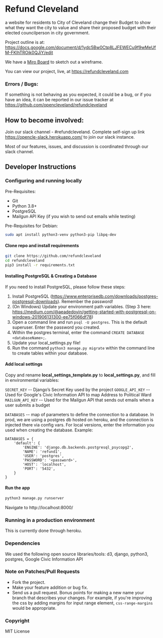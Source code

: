 # Refund Cleveland

a website for residents to City of Cleveland change their Budget to show what they want the city to value and 
share their proposed budget with their elected councilperson in city government.

Project outline is at:
https://docs.google.com/document/d/1ydc5Bw0Ctp8LJFEWECu9f9wMeUfM-FKlhTROik0QJiY/edit

We have a [Miro Board](https://miro.com/app/board/o9J_kj4DePU=/) to sketch out a wireframe.

You can view our project, live, at https://refundcleveland.com

### Errors / Bugs:

If something is not behaving as you expected, it could be a bug, or if you have an idea, it can be reported in our issue tracker at https://github.com/opencleveland/refundcleveland

## How to become involved:

Join our slack channel - #refundcleveland. Complete self-sign up link https://opencle-slack.herokuapp.com/ to join our slack instance.

Most of our features, issues, and discussion is coordinated through our slack channel.

## Developer Instructions

### Configuring and running locally

Pre-Requisites:
- Git
- Python 3.8+
- PostgreSQL
- Mailgun API Key (if you wish to send out emails while testing)

Pre-Requisites for Debian:

```bash
sudo apt install python3-venv python3-pip libpq-dev
```

#### Clone repo and install requirements

```sh
git clone https://github.com/refundcleveland
cd refundcleveland
pip3 install -r requirements.txt
```

#### Installing PostgreSQL & Creating a Database

If you need to install PostgreSQL, please follow these steps:

1. Install PostgreSQL (https://www.enterprisedb.com/downloads/postgres-postgresql-downloads). Remember the password!
1. (On Windows) Update your environment path variables. (Step 3 here: https://medium.com/@aeadedoyin/getting-started-with-postgresql-on-windows-201906131300-ee75f066df78)
1. Open a command line and run `psql -U postgres`.  This is the default superuser.  Enter the password you created.
1. Within the postgres terminal, enter the command `CREATE DATABASE <databaseName>;`.
1. Update your local_settings.py file!
1. Run the command `python3 manage.py migrate` within the command line to create tables within your database.

#### Add local settings

Copy and rename **local_settings_template.py** to **local_settings.py**, and fill in environmental variables:

`SECRET_KEY` -- Django’s Secret Key used by the project
`GOOGLE_API_KEY` -- Used for Google's Civic Information API to map Address to Political Ward
`MAILGUN_API_KEY` -- Used for the Mailgun API that sends out emails when a user submits a budget

`DATABASES` -- map of parameters to define the connection to a database.  In prod, we are using a postgres db hosted on heroku, and the connection is injected there via config vars.  For local versions, enter the information you used when creating the database.  Example:
```
DATABASES = {
    'default': {
        'ENGINE': 'django.db.backends.postgresql_psycopg2',
        'NAME': 'refund1',
        'USER': 'postgres',
        'PASSWORD': '<password>',
        'HOST': 'localhost',
        'PORT': '5432',
    }
}
```

#### Run the app

```sh
python3 manage.py runserver
```

Navigate to http://localhost:8000/

### Running in a production environment
This is currently done through heroku.

### Dependencies
We used the following open source libraries/tools:
d3, django, python3, postgres, Google Civic Information API

### Note on Patches/Pull Requests 

* Fork the project.
* Make your feature addition or bug fix.
* Send us a pull request. Bonus points for making a new name your branch that describes your changes. For example, if you're improving the css by adding margins for input range element, `css-range-margins` would be appropriate. 

### Copyright

MIT License
